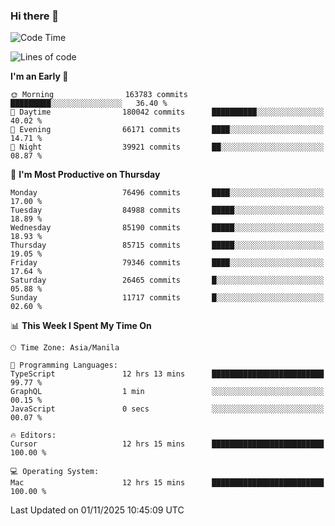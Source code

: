 ### Hi there 👋

<!--START_SECTION:waka-->
![Code Time](http://img.shields.io/badge/Code%20Time-6%2C434%20hrs%2057%20mins-blue)

![Lines of code](https://img.shields.io/badge/From%20Hello%20World%20I%27ve%20Written-148.2%20million%20lines%20of%20code-blue)

**I'm an Early 🐤** 

```text
🌞 Morning                163783 commits      █████████░░░░░░░░░░░░░░░░   36.40 % 
🌆 Daytime                180042 commits      ██████████░░░░░░░░░░░░░░░   40.02 % 
🌃 Evening                66171 commits       ████░░░░░░░░░░░░░░░░░░░░░   14.71 % 
🌙 Night                  39921 commits       ██░░░░░░░░░░░░░░░░░░░░░░░   08.87 % 
```
📅 **I'm Most Productive on Thursday** 

```text
Monday                   76496 commits       ████░░░░░░░░░░░░░░░░░░░░░   17.00 % 
Tuesday                  84988 commits       █████░░░░░░░░░░░░░░░░░░░░   18.89 % 
Wednesday                85190 commits       █████░░░░░░░░░░░░░░░░░░░░   18.93 % 
Thursday                 85715 commits       █████░░░░░░░░░░░░░░░░░░░░   19.05 % 
Friday                   79346 commits       ████░░░░░░░░░░░░░░░░░░░░░   17.64 % 
Saturday                 26465 commits       █░░░░░░░░░░░░░░░░░░░░░░░░   05.88 % 
Sunday                   11717 commits       █░░░░░░░░░░░░░░░░░░░░░░░░   02.60 % 
```


📊 **This Week I Spent My Time On** 

```text
🕑︎ Time Zone: Asia/Manila

💬 Programming Languages: 
TypeScript               12 hrs 13 mins      █████████████████████████   99.77 % 
GraphQL                  1 min               ░░░░░░░░░░░░░░░░░░░░░░░░░   00.15 % 
JavaScript               0 secs              ░░░░░░░░░░░░░░░░░░░░░░░░░   00.07 % 

🔥 Editors: 
Cursor                   12 hrs 15 mins      █████████████████████████   100.00 % 

💻 Operating System: 
Mac                      12 hrs 15 mins      █████████████████████████   100.00 % 
```


 Last Updated on 01/11/2025 10:45:09 UTC
<!--END_SECTION:waka-->


<!--
**rad182/rad182** is a ✨ _special_ ✨ repository because its `README.md` (this file) appears on your GitHub profile.

Here are some ideas to get you started:

- 🔭 I’m currently working on ...
- 🌱 I’m currently learning ...
- 👯 I’m looking to collaborate on ...
- 🤔 I’m looking for help with ...
- 💬 Ask me about ...
- 📫 How to reach me: ...
- 😄 Pronouns: ...
- ⚡ Fun fact: ...
-->
